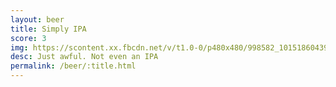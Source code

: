 ```yaml
---
layout: beer
title: Simply IPA
score: 3
img: https://scontent.xx.fbcdn.net/v/t1.0-0/p480x480/998582_10151860439493745_805468360_n.jpg?oh=a25ec75a497d89454794cd972788b586&oe=58C9F23D
desc: Just awful. Not even an IPA
permalink: /beer/:title.html
---
```

